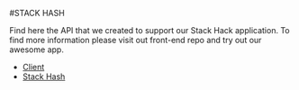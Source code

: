 #STACK HASH

Find here the API that we created to support our Stack Hack application. To find more information please visit out front-end repo and try out our awesome app.

* [Client](https://drive.google.com/file/)
* [Stack Hash](https://drive.google.com/file/)
